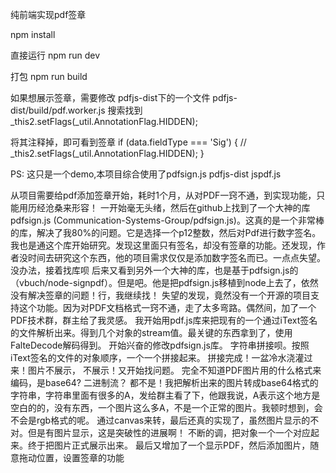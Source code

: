 纯前端实现pdf签章

npm install

直接运行
npm run dev

打包
npm run build

如果想展示签章，需要修改 pdfjs-dist下的一个文件
pdfjs-dist/build/pdf.worker.js
搜索找到 _this2.setFlags(_util.AnnotationFlag.HIDDEN);

将其注释掉，即可看到签章
if (data.fieldType === 'Sig') {
  // _this2.setFlags(_util.AnnotationFlag.HIDDEN);
}

PS:
这只是一个demo,本项目综合使用了pdfsign.js  pdfjs-dist  jspdf.js

从项目需要给pdf添加签章开始，耗时1个月，从对PDF一窍不通，到实现功能，只能用历经沧桑来形容！
一开始毫无头绪，然后在github上找到了一个大神的库pdfsign.js (Communication-Systems-Group/pdfsign.js)。这真的是一个非常棒的库，解决了我80%的问题。它是选择一个p12整数，然后对Pdf进行数字签名。我也是通这个库开始研究。发现这里面只有签名，却没有签章的功能。还发现，作者没时间去研究这个东西，他的项目需求仅仅是添加数字签名而已。一点点失望。没办法，接着找库呗
后来又看到另外一个大神的库，也是基于pdfsign.js的（vbuch/node-signpdf）。但是吧。他是把pdfsign.js移植到node上去了，依然没有解决签章的问题！行，我继续找！
失望的发现，竟然没有一个开源的项目支持这个功能。因为对PDF文档格式一窍不通，走了太多弯路。偶然间，加了一个PDF技术群，群主给了我灵感。
我开始用pdf.js库来把现有的一个通过iText签名的文件解析出来。得到几个对象的stream值。最关键的东西拿到了，使用FalteDecode解码得到。
开始兴奋的修改pdfsign.js库。 字符串拼接呗。按照iText签名的文件的对象顺序，一个一个拼接起来。
拼接完成！一盆冷水浇灌过来！图片不展示， 不展示！又开始找问题。
完全不知道PDF图片用的什么格式来编码，是base64? 二进制流？
都不是！我把解析出来的图片转成base64格式的字符串，字符串里面有很多的A，发给群主看了下，他跟我说，A表示这个地方是空白的的，没有东西，一个图片这么多A，不是一个正常的图片。我顿时想到，会不会是rgb格式的呢。
通过canvas来转，最后还真的实现了，虽然图片显示的不对。但是有图片显示，这是突破性的进展啊！
不断的调，把对象一个一个对应起来。终于把图片正式展示出来。
最后又增加了一个显示PDF，然后添加图片，随意拖动位置，设置签章的功能
